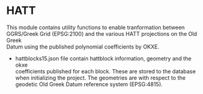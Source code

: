 # HATT

This module contains utility functions to enable tranformation between  
GGRS/Greek Grid (EPSG:2100) and the various HATT projections on the Old Greek  
Datum using the published polynomial coefficients by OKXE.

* hattblocks15.json file contain hattblock information, geometry and the okxe  
coefficients published for each block. These are stored to the database when initializing the project. The geometries are with respect to the geodetic Old Greek Datum reference system (EPSG:4815).
